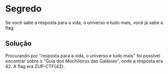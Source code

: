 # Segredo

Se você sabe a resposta para a vida, o universo e tudo mais, você já sabe a
flag.

## Solução

Procurando por "resposta para a vida, o universo e tudo mais" foi possível
encontrar sobre o "Guia dos Mochileiros das Galáxias", onde a resposta era 42. A
flag era ZUP-CTF{42}.
